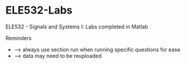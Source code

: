# ELE532-Labs
ELE532 - Signals and Systems I:  Labs completed in Matlab


Reminders
- --> always use section run when running specific questions for ease
- --> data may need to be reuploaded 

